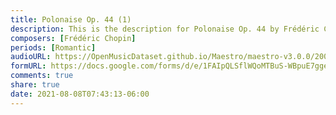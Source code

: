 ```yaml
---
title: Polonaise Op. 44 (1)
description: This is the description for Polonaise Op. 44 by Frédéric Chopin
composers: [Frédéric Chopin]
periods: [Romantic]
audioURL: https://OpenMusicDataset.github.io/Maestro/maestro-v3.0.0/2006/MIDI-Unprocessed_15_R1_2006_01-05_ORIG_MID--AUDIO_15_R1_2006_02_Track02_wav.midi
formURL: https://docs.google.com/forms/d/e/1FAIpQLSflWQoMTBuS-WBpuE7gge8e89jjS9zKnU0HqdXmRgJw3Yqmdw/viewform
comments: true
share: true
date: 2021-08-08T07:43:13-06:00
---
```

